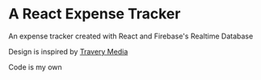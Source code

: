 # A React Expense Tracker

An expense tracker created with React and Firebase's Realtime Database

Design is inspired by <a href="https://www.youtube.com/watch?v=XuFDcZABiDQ&t=48s">Travery Media</a>

Code is my own